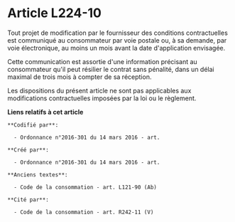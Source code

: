 # Article L224-10

Tout projet de modification par le fournisseur des conditions contractuelles est communiqué au consommateur par voie postale
ou, à sa demande, par voie électronique, au moins un mois avant la date d'application envisagée.

Cette communication est assortie d'une information précisant au consommateur qu'il peut résilier le contrat sans pénalité,
dans un délai maximal de trois mois à compter de sa réception.

Les dispositions du présent article ne sont pas applicables aux modifications contractuelles imposées par la loi ou le
règlement.

**Liens relatifs à cet article**

	**Codifié par**:

	  - Ordonnance n°2016-301 du 14 mars 2016 - art.

	**Créé par**:

	  - Ordonnance n°2016-301 du 14 mars 2016 - art.

	**Anciens textes**:

	  - Code de la consommation - art. L121-90 (Ab)

	**Cité par**:

	  - Code de la consommation - art. R242-11 (V)
